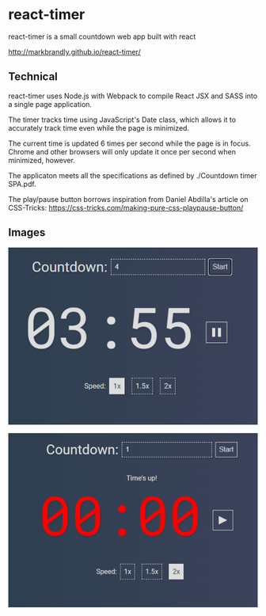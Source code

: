 # react-timer
react-timer is a small countdown web app built with react

http://markbrandly.github.io/react-timer/

## Technical

react-timer uses Node.js with Webpack to compile React JSX and SASS into a single page application.

The timer tracks time using JavaScript's Date class, which allows it to accurately track time even while the page is minimized.

The current time is updated 6 times per second while the page is in focus. Chrome and other browsers will only update it once per second when minimized, however.

The applicaton meets all the specifications as defined by ./Countdown timer SPA.pdf.

The play/pause button borrows inspiration from Daniel Abdilla's article on CSS-Tricks: https://css-tricks.com/making-pure-css-playpause-button/

## Images

![counting.png](https://github.com/markbrandly/react-timer/blob/master/sample-images/counting.png)

![red.png](https://github.com/markbrandly/react-timer/blob/master/sample-images/red.png)
